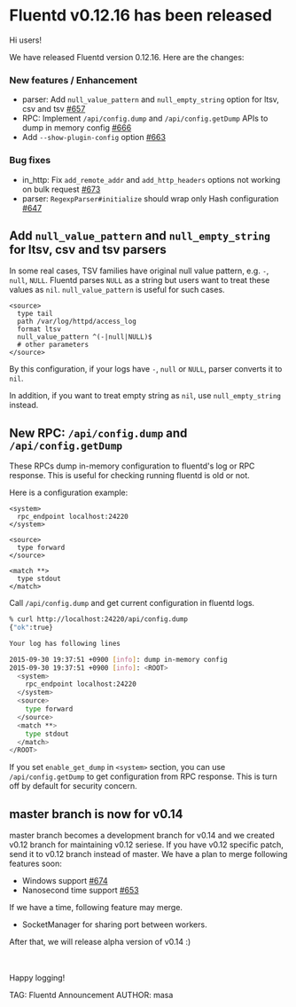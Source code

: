 # Fluentd v0.12.16 has been released

Hi users!

We have released Fluentd version 0.12.16.
Here are the changes:

### New features / Enhancement

* parser: Add `null_value_pattern` and `null_empty_string` option for ltsv, csv and tsv [#657](https://github.com/fluent/fluentd/pull/657)
* RPC: Implement `/api/config.dump` and `/api/config.getDump` APIs to dump in memory config [#666](https://github.com/fluent/fluentd/pull/666)
* Add `--show-plugin-config` option [#663](https://github.com/fluent/fluentd/pull/663)

### Bug fixes

* in\_http: Fix `add_remote_addr` and `add_http_headers` options not working on bulk request [#673](https://github.com/fluent/fluentd/pull/673)
* parser: `RegexpParser#initialize` should wrap only Hash configuration [#647](https://github.com/fluent/fluentd/pull/647)

## Add `null_value_pattern` and `null_empty_string` for ltsv, csv and tsv parsers

In some real cases, TSV families have original null value pattern, e.g. `-`, `null`, `NULL`.
Fluentd parses `NULL` as a string but users want to treat these values as `nil`.
`null_value_pattern` is useful for such cases.

```aconf
<source>
  type tail
  path /var/log/httpd/access_log
  format ltsv
  null_value_pattern ^(-|null|NULL)$
  # other parameters
</source>
```

By this configuration, if your logs have `-`, `null` or `NULL`, parser converts it to `nil`.

In addition, if you want to treat empty string as `nil`, use `null_empty_string` instead.

## New RPC: `/api/config.dump` and `/api/config.getDump`

These RPCs dump in-memory configuration to fluentd's log or RPC response.
This is useful for checking running fluentd is old or not.

Here is a configuration example:

```aconf
<system>
  rpc_endpoint localhost:24220
</system>

<source>
  type forward
</source>

<match **>
  type stdout
</match>
```

Call `/api/config.dump` and get current configuration in fluentd logs.

```sh
% curl http://localhost:24220/api/config.dump
{"ok":true}

Your log has following lines

2015-09-30 19:37:51 +0900 [info]: dump in-memory config
2015-09-30 19:37:51 +0900 [info]: <ROOT>
  <system>
    rpc_endpoint localhost:24220
  </system>
  <source>
    type forward
  </source>
  <match **>
    type stdout
  </match>
</ROOT>
```

If you set `enable_get_dump` in `<system>` section, you can use `/api/config.getDump` to get configuration from RPC response.
This is turn off by default for security concern.

## master branch is now for v0.14

master branch becomes a development branch for v0.14 and we created v0.12 branch for maintaining v0.12 seriese.
If you have v0.12 specific patch, send it to v0.12 branch instead of master.
We have a plan to merge following features soon:

- Windows support [#674](https://github.com/fluent/fluentd/pull/674)
- Nanosecond time support [#653](https://github.com/fluent/fluentd/pull/653)

If we have a time, following feature may merge.

- SocketManager for sharing port between workers.

After that, we will release alpha version of v0.14 :)

<br />
<br />
Happy logging!


TAG: Fluentd Announcement
AUTHOR: masa
